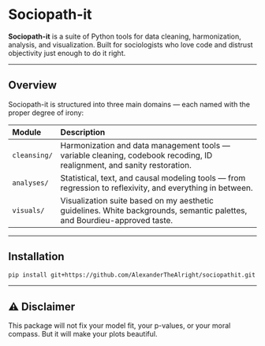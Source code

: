 # Sociopath-it

**Sociopath-it** is a suite of Python tools for data cleaning, harmonization, analysis, and visualization. Built for sociologists who love code and distrust objectivity just enough to do it right.

---

## Overview

Sociopath-it is structured into three main domains — each named with the proper degree of irony:

| Module | Description                                                                                                              |
|:-------|:-------------------------------------------------------------------------------------------------------------------------|
| `cleansing/` | Harmonization and data management tools — variable cleaning, codebook recoding, ID realignment, and sanity restoration.  |
| `analyses/` | Statistical, text, and causal modeling tools — from regression to reflexivity, and everything in between.                |
| `visuals/` | Visualization suite based on my aesthetic guidelines. White backgrounds, semantic palettes, and Bourdieu-approved taste. |

---

## Installation

```bash
pip install git+https://github.com/AlexanderTheAlright/sociopathit.git
```

---
## ⚠️ Disclaimer

This package will not fix your model fit, your p-values, or your moral compass.
But it will make your plots beautiful.